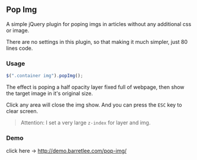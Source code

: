 ## Pop Img

A simple jQuery plugin for poping imgs in articles without any additional css or image.

There are no settings in this plugin, so that making it much simpler, just 80 lines code.

### Usage

```javascript
$(".container img").popImg();
```

The effect is poping a half opacity layer fixed full of webpage, then show the target image in it's original size.

Click any area will close the img show. And you can press the `ESC` key to clear screen.

> Attention: I set a very large `z-index` for layer and img.
 
### Demo
 
click here -> <http://demo.barretlee.com/pop-img/> 